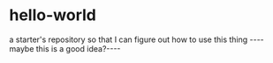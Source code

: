 # hello-world
a starter's repository so that I can figure out how to use this thing
----maybe this is a good idea?----
